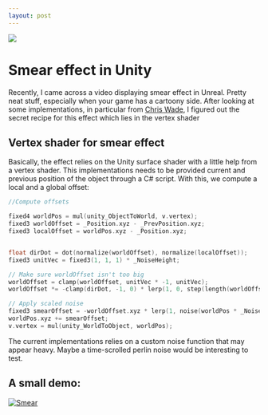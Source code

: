 ```yaml
---
layout: post
---
```

<img src="/images/fulls/02.jpg" class="fit image">

# Smear effect in Unity 

Recently, I came across a video displaying smear effect in Unreal. Pretty neat stuff, especially when your game has a cartoony side. 
After looking at some implementations, in particular from [Chris Wade](https://github.com/cjacobwade/HelpfulScripts/blob/master/SmearEffect/Smear.shader), I figured out the secret recipe for this effect which lies in the vertex shader

## Vertex shader for smear effect 

Basically, the effect relies on the Unity surface shader with a little help from a vertex shader. This implementations needs to be provided current and previous position of the object through a C# script. With this, we compute a local and a global offset: 

```c
//Compute offsets 

fixed4 worldPos = mul(unity_ObjectToWorld, v.vertex);
fixed3 worldOffset = _Position.xyz - _PrevPosition.xyz; 
fixed3 localOffset = worldPos.xyz - _Position.xyz; 


float dirDot = dot(normalize(worldOffset), normalize(localOffset));
fixed3 unitVec = fixed3(1, 1, 1) * _NoiseHeight;

// Make sure worldOffset isn't too big 
worldOffset = clamp(worldOffset, unitVec * -1, unitVec);
worldOffset *= -clamp(dirDot, -1, 0) * lerp(1, 0, step(length(worldOffset), 0));

// Apply scaled noise 
fixed3 smearOffset = -worldOffset.xyz * lerp(1, noise(worldPos * _NoiseScale), step(0, _NoiseScale));
worldPos.xyz += smearOffset;
v.vertex = mul(unity_WorldToObject, worldPos);
```

The current implementations relies on a custom noise function that may appear heavy. Maybe a time-scrolled perlin noise would be interesting to test. 

## A small demo: 



[![Smear](https://imgur.com/a/724ywVF)](https://youtu.be/X3LlX-zTCko "Smear effect")
